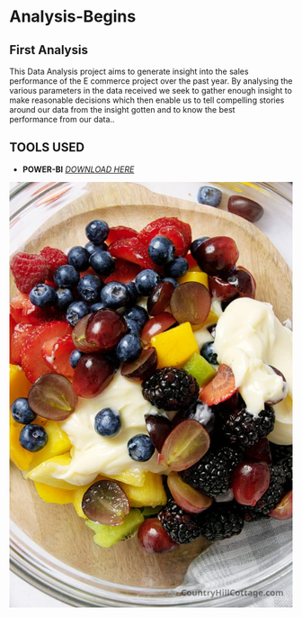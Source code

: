 # Analysis-Begins
## First Analysis

 This Data Analysis project aims to generate insight into the sales performance of the E commerce project over the past year. By analysing the various parameters in the data received we seek to gather enough insight to make reasonable decisions which then enable us to tell compelling stories around our data from the insight gotten and to know the best performance from our data..

## TOOLS USED
- **POWER-BI** _[DOWNLOAD HERE](https://powerbi.microsoft.com/en-us/downloads/)_


![](https://github.com/NehemiahBoy/Analysis-Begins/blob/main/Creamy_Fruit_Salad_Recipe-04.jpg)

